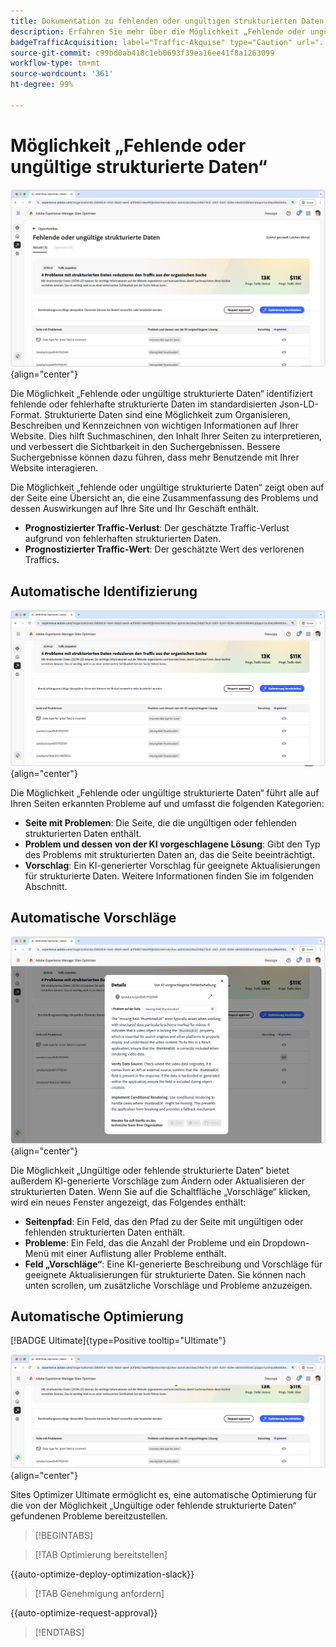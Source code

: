 ```yaml
---
title: Dokumentation zu fehlenden oder ungültigen strukturierten Daten
description: Erfahren Sie mehr über die Möglichkeit „Fehlende oder ungültige strukturierte Daten“ und darüber, wie Sie sie zur Verbesserung der Traffic-Akquise verwenden können.
badgeTrafficAcquisition: label="Traffic-Akquise" type="Caution" url="../../opportunity-types/traffic-acquisition.md" tooltip="Traffic-Akquise"
source-git-commit: c99bd0ab418c1eb0693f39ea16ee41f8a1263099
workflow-type: tm+mt
source-wordcount: '361'
ht-degree: 99%

---
```



# Möglichkeit „Fehlende oder ungültige strukturierte Daten“

![Möglichkeit „Fehlende oder ungültige strukturierte Daten“](./assets/missing-or-invalid-structured-data/hero.png){align="center"}

Die Möglichkeit „Fehlende oder ungültige strukturierte Daten“ identifiziert fehlende oder fehlerhafte strukturierte Daten im standardisierten Json-LD-Format. Strukturierte Daten sind eine Möglichkeit zum Organisieren, Beschreiben und Kennzeichnen von wichtigen Informationen auf Ihrer Website. Dies hilft Suchmaschinen, den Inhalt Ihrer Seiten zu interpretieren, und verbessert die Sichtbarkeit in den Suchergebnissen. Bessere Suchergebnisse können dazu führen, dass mehr Benutzende mit Ihrer Website interagieren.

Die Möglichkeit „fehlende oder ungültige strukturierte Daten“ zeigt oben auf der Seite eine Übersicht an, die eine Zusammenfassung des Problems und dessen Auswirkungen auf Ihre Site und Ihr Geschäft enthält.

* **Prognostizierter Traffic-Verlust**: Der geschätzte Traffic-Verlust aufgrund von fehlerhaften strukturierten Daten.
* **Prognostizierter Traffic-Wert**: Der geschätzte Wert des verlorenen Traffics.

## Automatische Identifizierung

![Automatisches Identifizieren von fehlenden oder ungültigen strukturierten Daten](./assets/missing-or-invalid-structured-data/auto-identify.png){align="center"}

Die Möglichkeit „Fehlende oder ungültige strukturierte Daten“ führt alle auf Ihren Seiten erkannten Probleme auf und umfasst die folgenden Kategorien:

* **Seite mit Problemen**: Die Seite, die die ungültigen oder fehlenden strukturierten Daten enthält.
* **Problem und dessen von der KI vorgeschlagene Lösung**: Gibt den Typ des Problems mit strukturierten Daten an, das die Seite beeinträchtigt.
* **Vorschlag**: Ein KI-generierter Vorschlag für geeignete Aktualisierungen für strukturierte Daten. Weitere Informationen finden Sie im folgenden Abschnitt.

## Automatische Vorschläge

![Automatische Vorschläge für fehlende oder ungültige strukturierte Daten](./assets/missing-or-invalid-structured-data/auto-suggest.png){align="center"}

Die Möglichkeit „Ungültige oder fehlende strukturierte Daten“ bietet außerdem KI-generierte Vorschläge zum Ändern oder Aktualisieren der strukturierten Daten. Wenn Sie auf die Schaltfläche „Vorschläge“ klicken, wird ein neues Fenster angezeigt, das Folgendes enthält:

* **Seitenpfad**: Ein Feld, das den Pfad zu der Seite mit ungültigen oder fehlenden strukturierten Daten enthält.
* **Probleme**: Ein Feld, das die Anzahl der Probleme und ein Dropdown-Menü mit einer Auflistung aller Probleme enthält.
* **Feld „Vorschläge“**: Eine KI-generierte Beschreibung und Vorschläge für geeignete Aktualisierungen für strukturierte Daten. Sie können nach unten scrollen, um zusätzliche Vorschläge und Probleme anzuzeigen.

## Automatische Optimierung

[!BADGE Ultimate]{type=Positive tooltip="Ultimate"}

![Automatisches Optimieren fehlender oder ungültiger strukturierter Daten](./assets/missing-or-invalid-structured-data/auto-optimize.png){align="center"}

Sites Optimizer Ultimate ermöglicht es, eine automatische Optimierung für die von der Möglichkeit „Ungültige oder fehlende strukturierte Daten“ gefundenen Probleme bereitzustellen. <!--- TBD-need more in-depth and opportunity specific information here. What does the auto-optimization do?-->

>[!BEGINTABS]

>[!TAB Optimierung bereitstellen]

{{auto-optimize-deploy-optimization-slack}}

>[!TAB Genehmigung anfordern]

{{auto-optimize-request-approval}}

>[!ENDTABS]

